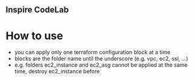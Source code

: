 Inspire CodeLab
---

# How to use
- you can apply only one terraform configuration block at a time
- blocks are the folder name until the underscore (e.g. vpc, ec2, ssl, ...)
- e.g. folders ec2_instance and ec2_asg cannot be applied at the same time, destroy ec2_instance before